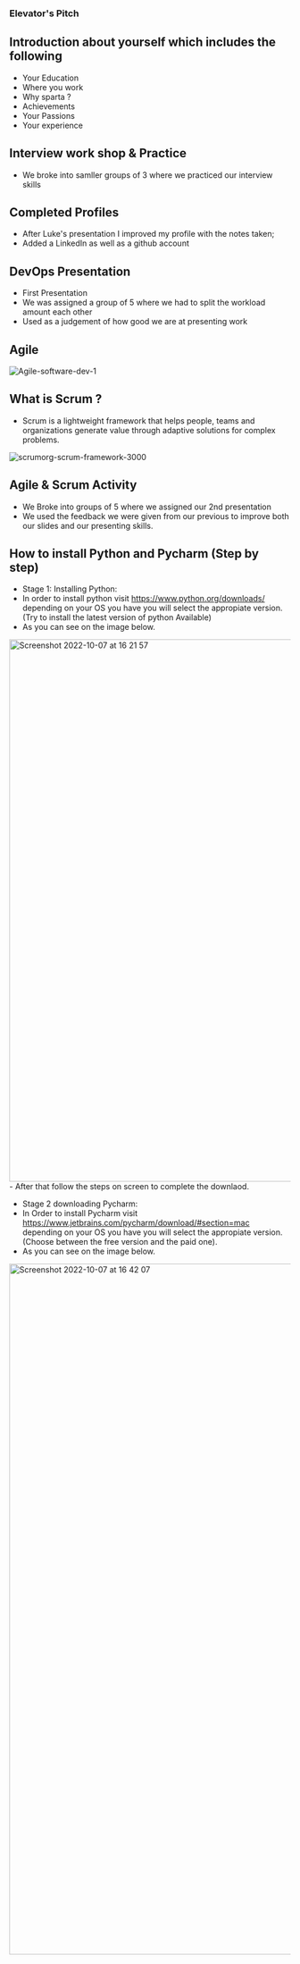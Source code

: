 ### Elevator's Pitch 

## Introduction about yourself which includes the following
- Your Education 
- Where you work 
- Why sparta ?
- Achievements 
- Your Passions 
- Your experience 

## Interview work shop & Practice 
- We broke into samller groups of 3 where we practiced our interview skills


## Completed Profiles
- After Luke's presentation I improved my profile with the notes taken;
- Added a LinkedIn as well as a github account 

## DevOps Presentation 
- First Presentation  
- We was assigned a group of 5 where we had to split the workload amount each other
- Used as a judgement of how good we are at presenting work 


## Agile 
![Agile-software-dev-1](https://user-images.githubusercontent.com/115224560/194594635-d9c03419-fd38-42ad-b45b-524b9465f208.jpeg)




## What is Scrum ?

- Scrum is a lightweight framework that helps people, teams and organizations generate value through adaptive solutions for complex problems. 

![scrumorg-scrum-framework-3000](https://user-images.githubusercontent.com/115224560/194594900-7d8ce141-53fc-4c9d-945c-e618717b9a04.png)

## Agile & Scrum Activity 
- We Broke into groups of 5 where we assigned our 2nd presentation 
- We used the feedback we were given from our previous to improve both our slides and our presenting skills.



## How to install Python and Pycharm (Step by step)

- Stage 1: Installing Python:
- In order to install python visit https://www.python.org/downloads/ depending on your OS you have you will select the appropiate version. (Try to install the latest version of python Available)
-  As you can see on the image below.
<img width="971" alt="Screenshot 2022-10-07 at 16 21 57" src="https://user-images.githubusercontent.com/115224560/194590864-c6721f5e-39e1-4e66-b2a6-243c3a3fcc3b.png">
- After that follow the steps on screen to complete the downlaod.


- Stage 2 downloading Pycharm:
- In Order to install Pycharm visit https://www.jetbrains.com/pycharm/download/#section=mac depending on your OS you have you will select the appropiate version. (Choose between the free version and the paid one).
-  As you can see on the image below.
<img width="1237" alt="Screenshot 2022-10-07 at 16 42 07" src="https://user-images.githubusercontent.com/115224560/194594176-5527f247-6631-4261-8f9e-c7edba60f8bd.png">


